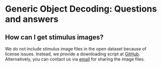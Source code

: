 # Generic Object Decoding: Questions and answers

## How can I get stimulus images?

We do not include stimulus image files in the open dataset because of license issues.
Instead, we provide a downloading script at [GitHub](https://github.com/KamitaniLab/GenericObjectDecoding).
Alternatively, you can contact us via [email](mailto:brainliner-admin@atr.jp) for sharing the image files.
